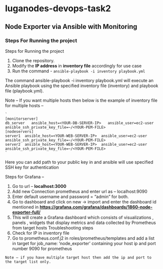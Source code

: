 # luganodes-devops-task2

## Node Exporter via Ansible with Monitoring


### Steps For Running the project

Steps for Running the project
1.	Clone the repository.
2.	Modify the **IP address** in **inventory file** accordingly for use case
3.	Run the command - `ansible-playbook -i inventory playbook.yml`

The command ansible-playbook -i inventory playbook.yml will execute an Ansible playbook using the specified inventory file (inventory) and playbook file (playbook.yml). 

Note – If you want multiple hosts then below is the example of inventory file for multiple hosts – 

    `
    [monitorserver]
    db_server   ansible_host=<YOUR-DB-SERVER-IP>   ansible_user=ec2-user  ansible_ssh_private_key_file=~/<YOUR-PEM-FILE>
    [nodeservers]
    server1  ansible_host=<YOUR-WEB-SERVER-IP>  ansible_user=ec2-user  ansible_ssh_private_key_file=~/<YOUR-PEM-FILE>
    server2  ansible_host=<YOUR-WEB-SERVER-IP>  ansible_user=ec2-user  ansible_ssh_private_key_file=~/<YOUR-PEM-FILE>
    `


Here you can add path to your public key in <YOUR-PEM-FILE> and ansible will use specified SSH key for authentication

Steps for Grafana – 
1.	Go to url – **localhost:3000**
2.	Add new Connection prometheus and enter url as – localhost:9090
3.	Enter default username and password = “admin” for both.
4.	Go to dashboard and click on new -> import and enter the dashboard id mentioned in **https://grafana.com/grafana/dashboards/1860-node-exporter-full/**
5.	This will create a Grafana dashboard which consists of visualizations , panels , widgets that display metrics and data collected by Prometheus from target hosts
Troubleshooting steps 
1.	Check for IP in inventory file
2.	Go to prometheus.conf.j2 in roles/prometheus/templates and add a list in target for job_name: ‘node_exporter’ containing your host ip and port number 9090 for prometheus

`Note – if you have multiple target host then add the ip and port to the target list only.`
